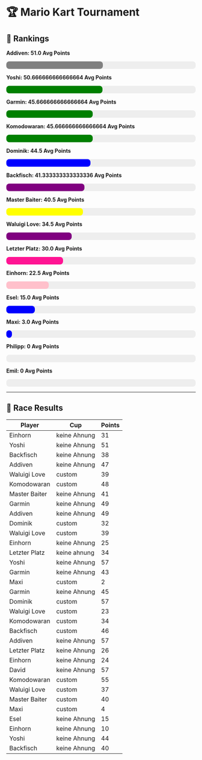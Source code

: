 # 🏆 Mario Kart Tournament

## 🥇 Rankings


**Addiven: 51.0 Avg Points**
<div style="background-color: #eee; border-radius: 8px; width: 100%; height: 20px;">
  <div style="width: 51.0%; background-color: grey; height: 100%; border-radius: 8px;"></div>
</div>

**Yoshi: 50.666666666666664 Avg Points**
<div style="background-color: #eee; border-radius: 8px; width: 100%; height: 20px;">
  <div style="width: 50.7%; background-color: green; height: 100%; border-radius: 8px;"></div>
</div>

**Garmin: 45.666666666666664 Avg Points**
<div style="background-color: #eee; border-radius: 8px; width: 100%; height: 20px;">
  <div style="width: 45.7%; background-color: green; height: 100%; border-radius: 8px;"></div>
</div>

**Komodowaran: 45.666666666666664 Avg Points**
<div style="background-color: #eee; border-radius: 8px; width: 100%; height: 20px;">
  <div style="width: 45.7%; background-color: green; height: 100%; border-radius: 8px;"></div>
</div>

**Dominik: 44.5 Avg Points**
<div style="background-color: #eee; border-radius: 8px; width: 100%; height: 20px;">
  <div style="width: 44.5%; background-color: blue; height: 100%; border-radius: 8px;"></div>
</div>

**Backfisch: 41.333333333333336 Avg Points**
<div style="background-color: #eee; border-radius: 8px; width: 100%; height: 20px;">
  <div style="width: 41.3%; background-color: purple; height: 100%; border-radius: 8px;"></div>
</div>

**Master Baiter: 40.5 Avg Points**
<div style="background-color: #eee; border-radius: 8px; width: 100%; height: 20px;">
  <div style="width: 40.5%; background-color: yellow; height: 100%; border-radius: 8px;"></div>
</div>

**Waluigi Love: 34.5 Avg Points**
<div style="background-color: #eee; border-radius: 8px; width: 100%; height: 20px;">
  <div style="width: 34.5%; background-color: purple; height: 100%; border-radius: 8px;"></div>
</div>

**Letzter Platz: 30.0 Avg Points**
<div style="background-color: #eee; border-radius: 8px; width: 100%; height: 20px;">
  <div style="width: 30.0%; background-color: deeppink; height: 100%; border-radius: 8px;"></div>
</div>

**Einhorn: 22.5 Avg Points**
<div style="background-color: #eee; border-radius: 8px; width: 100%; height: 20px;">
  <div style="width: 22.5%; background-color: pink; height: 100%; border-radius: 8px;"></div>
</div>

**Esel: 15.0 Avg Points**
<div style="background-color: #eee; border-radius: 8px; width: 100%; height: 20px;">
  <div style="width: 15.0%; background-color: blue; height: 100%; border-radius: 8px;"></div>
</div>

**Maxi: 3.0 Avg Points**
<div style="background-color: #eee; border-radius: 8px; width: 100%; height: 20px;">
  <div style="width: 3.0%; background-color: blue; height: 100%; border-radius: 8px;"></div>
</div>

**Philipp: 0 Avg Points**
<div style="background-color: #eee; border-radius: 8px; width: 100%; height: 20px;">
  <div style="width: 0.0%; background-color: green; height: 100%; border-radius: 8px;"></div>
</div>

**Emil: 0 Avg Points**
<div style="background-color: #eee; border-radius: 8px; width: 100%; height: 20px;">
  <div style="width: 0.0%; background-color: coral; height: 100%; border-radius: 8px;"></div>
</div>

---

## 🏁 Race Results

| Player | Cup | Points |
|--------|-----|--------|
| Einhorn | keine Ahnung | 31 |
| Yoshi | keine Ahnung | 51 |
| Backfisch | keine Ahnung | 38 |
| Addiven | keine Ahnung | 47 |
| Waluigi Love | custom | 39 |
| Komodowaran | custom | 48 |
| Master Baiter | keine Ahnung | 41 |
| Garmin | keine Ahnung | 49 |
| Addiven | keine Ahnung | 49 |
| Dominik | custom | 32 |
| Waluigi Love | custom | 39 |
| Einhorn | keine Ahnung | 25 |
| Letzter Platz | keine ahnung | 34 |
| Yoshi | keine Ahnung | 57 |
| Garmin | keine Ahnung | 43 |
| Maxi | custom | 2 |
| Garmin | keine Ahnung | 45 |
| Dominik | custom | 57 |
| Waluigi Love | custom | 23 |
| Komodowaran | custom | 34 |
| Backfisch | custom | 46 |
| Addiven | keine Ahnung | 57 |
| Letzter Platz | keine Ahnung | 26 |
| Einhorn | keine Ahnung | 24 |
| David | keine Ahnung | 57 |
| Komodowaran | custom | 55 |
| Waluigi Love | custom | 37 |
| Master Baiter | custom | 40 |
| Maxi | custom | 4 |
| Esel | keine Ahnung | 15 |
| Einhorn | keine Ahnung | 10 |
| Yoshi | keine Ahnung | 44 |
| Backfisch | keine Ahnung | 40 |

